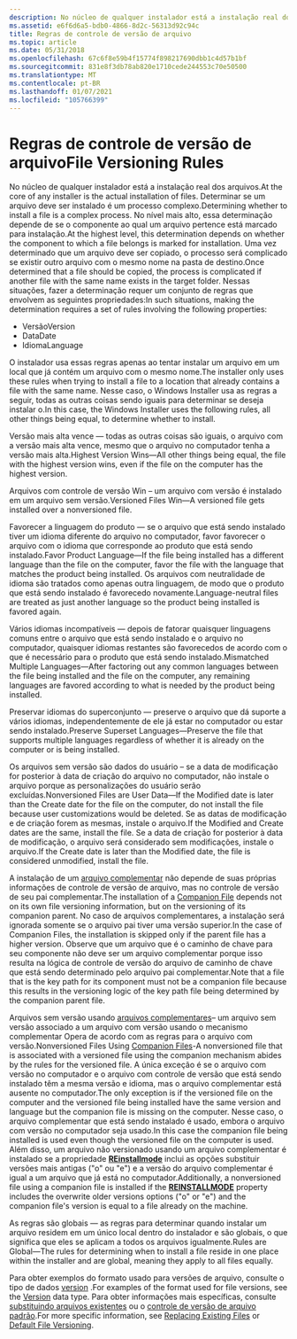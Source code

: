 ```yaml
---
description: No núcleo de qualquer instalador está a instalação real dos arquivos.
ms.assetid: e6f6d6a5-bdb0-4866-8d2c-56313d92c94c
title: Regras de controle de versão de arquivo
ms.topic: article
ms.date: 05/31/2018
ms.openlocfilehash: 67c6f8e59b4f15774f898217690dbb1c4d57b1bf
ms.sourcegitcommit: 831e8f3db78ab820e1710cede244553c70e50500
ms.translationtype: MT
ms.contentlocale: pt-BR
ms.lasthandoff: 01/07/2021
ms.locfileid: "105766399"
---
```

# <a name="file-versioning-rules"></a><span data-ttu-id="34a42-103">Regras de controle de versão de arquivo</span><span class="sxs-lookup"><span data-stu-id="34a42-103">File Versioning Rules</span></span>

<span data-ttu-id="34a42-104">No núcleo de qualquer instalador está a instalação real dos arquivos.</span><span class="sxs-lookup"><span data-stu-id="34a42-104">At the core of any installer is the actual installation of files.</span></span> <span data-ttu-id="34a42-105">Determinar se um arquivo deve ser instalado é um processo complexo.</span><span class="sxs-lookup"><span data-stu-id="34a42-105">Determining whether to install a file is a complex process.</span></span> <span data-ttu-id="34a42-106">No nível mais alto, essa determinação depende de se o componente ao qual um arquivo pertence está marcado para instalação.</span><span class="sxs-lookup"><span data-stu-id="34a42-106">At the highest level, this determination depends on whether the component to which a file belongs is marked for installation.</span></span> <span data-ttu-id="34a42-107">Uma vez determinado que um arquivo deve ser copiado, o processo será complicado se existir outro arquivo com o mesmo nome na pasta de destino.</span><span class="sxs-lookup"><span data-stu-id="34a42-107">Once determined that a file should be copied, the process is complicated if another file with the same name exists in the target folder.</span></span> <span data-ttu-id="34a42-108">Nessas situações, fazer a determinação requer um conjunto de regras que envolvem as seguintes propriedades:</span><span class="sxs-lookup"><span data-stu-id="34a42-108">In such situations, making the determination requires a set of rules involving the following properties:</span></span>

-   <span data-ttu-id="34a42-109">Versão</span><span class="sxs-lookup"><span data-stu-id="34a42-109">Version</span></span>
-   <span data-ttu-id="34a42-110">Data</span><span class="sxs-lookup"><span data-stu-id="34a42-110">Date</span></span>
-   <span data-ttu-id="34a42-111">Idioma</span><span class="sxs-lookup"><span data-stu-id="34a42-111">Language</span></span>

<span data-ttu-id="34a42-112">O instalador usa essas regras apenas ao tentar instalar um arquivo em um local que já contém um arquivo com o mesmo nome.</span><span class="sxs-lookup"><span data-stu-id="34a42-112">The installer only uses these rules when trying to install a file to a location that already contains a file with the same name.</span></span> <span data-ttu-id="34a42-113">Nesse caso, o Windows Installer usa as regras a seguir, todas as outras coisas sendo iguais para determinar se deseja instalar o.</span><span class="sxs-lookup"><span data-stu-id="34a42-113">In this case, the Windows Installer uses the following rules, all other things being equal, to determine whether to install.</span></span>

<span data-ttu-id="34a42-114">Versão mais alta vence — todas as outras coisas são iguais, o arquivo com a versão mais alta vence, mesmo que o arquivo no computador tenha a versão mais alta.</span><span class="sxs-lookup"><span data-stu-id="34a42-114">Highest Version Wins—All other things being equal, the file with the highest version wins, even if the file on the computer has the highest version.</span></span>

<span data-ttu-id="34a42-115">Arquivos com controle de versão Win – um arquivo com versão é instalado em um arquivo sem versão.</span><span class="sxs-lookup"><span data-stu-id="34a42-115">Versioned Files Win—A versioned file gets installed over a nonversioned file.</span></span>

<span data-ttu-id="34a42-116">Favorecer a linguagem do produto — se o arquivo que está sendo instalado tiver um idioma diferente do arquivo no computador, favor favorecer o arquivo com o idioma que corresponde ao produto que está sendo instalado.</span><span class="sxs-lookup"><span data-stu-id="34a42-116">Favor Product Language—If the file being installed has a different language than the file on the computer, favor the file with the language that matches the product being installed.</span></span> <span data-ttu-id="34a42-117">Os arquivos com neutralidade de idioma são tratados como apenas outra linguagem, de modo que o produto que está sendo instalado é favorecedo novamente.</span><span class="sxs-lookup"><span data-stu-id="34a42-117">Language-neutral files are treated as just another language so the product being installed is favored again.</span></span>

<span data-ttu-id="34a42-118">Vários idiomas incompatíveis — depois de fatorar quaisquer linguagens comuns entre o arquivo que está sendo instalado e o arquivo no computador, quaisquer idiomas restantes são favorecedos de acordo com o que é necessário para o produto que está sendo instalado.</span><span class="sxs-lookup"><span data-stu-id="34a42-118">Mismatched Multiple Languages—After factoring out any common languages between the file being installed and the file on the computer, any remaining languages are favored according to what is needed by the product being installed.</span></span>

<span data-ttu-id="34a42-119">Preservar idiomas do superconjunto — preserve o arquivo que dá suporte a vários idiomas, independentemente de ele já estar no computador ou estar sendo instalado.</span><span class="sxs-lookup"><span data-stu-id="34a42-119">Preserve Superset Languages—Preserve the file that supports multiple languages regardless of whether it is already on the computer or is being installed.</span></span>

<span data-ttu-id="34a42-120">Os arquivos sem versão são dados do usuário – se a data de modificação for posterior à data de criação do arquivo no computador, não instale o arquivo porque as personalizações do usuário serão excluídas.</span><span class="sxs-lookup"><span data-stu-id="34a42-120">Nonversioned Files are User Data—If the Modified date is later than the Create date for the file on the computer, do not install the file because user customizations would be deleted.</span></span> <span data-ttu-id="34a42-121">Se as datas de modificação e de criação forem as mesmas, instale o arquivo.</span><span class="sxs-lookup"><span data-stu-id="34a42-121">If the Modified and Create dates are the same, install the file.</span></span> <span data-ttu-id="34a42-122">Se a data de criação for posterior à data de modificação, o arquivo será considerado sem modificações, instale o arquivo.</span><span class="sxs-lookup"><span data-stu-id="34a42-122">If the Create date is later than the Modified date, the file is considered unmodified, install the file.</span></span>

<span data-ttu-id="34a42-123">A instalação de um [arquivo complementar](companion-files.md) não depende de suas próprias informações de controle de versão de arquivo, mas no controle de versão de seu pai complementar.</span><span class="sxs-lookup"><span data-stu-id="34a42-123">The installation of a [Companion File](companion-files.md) depends not on its own file versioning information, but on the versioning of its companion parent.</span></span> <span data-ttu-id="34a42-124">No caso de arquivos complementares, a instalação será ignorada somente se o arquivo pai tiver uma versão superior.</span><span class="sxs-lookup"><span data-stu-id="34a42-124">In the case of Companion Files, the installation is skipped only if the parent file has a higher version.</span></span> <span data-ttu-id="34a42-125">Observe que um arquivo que é o caminho de chave para seu componente não deve ser um arquivo complementar porque isso resulta na lógica de controle de versão do arquivo de caminho de chave que está sendo determinado pelo arquivo pai complementar.</span><span class="sxs-lookup"><span data-stu-id="34a42-125">Note that a file that is the key path for its component must not be a companion file because this results in the versioning logic of the key path file being determined by the companion parent file.</span></span>

<span data-ttu-id="34a42-126">Arquivos sem versão usando [arquivos complementares](companion-files.md)– um arquivo sem versão associado a um arquivo com versão usando o mecanismo complementar Opera de acordo com as regras para o arquivo com versão.</span><span class="sxs-lookup"><span data-stu-id="34a42-126">Nonversioned Files Using [Companion Files](companion-files.md)-A nonversioned file that is associated with a versioned file using the companion mechanism abides by the rules for the versioned file.</span></span> <span data-ttu-id="34a42-127">A única exceção é se o arquivo com versão no computador e o arquivo com controle de versão que está sendo instalado têm a mesma versão e idioma, mas o arquivo complementar está ausente no computador.</span><span class="sxs-lookup"><span data-stu-id="34a42-127">The only exception is if the versioned file on the computer and the versioned file being installed have the same version and language but the companion file is missing on the computer.</span></span> <span data-ttu-id="34a42-128">Nesse caso, o arquivo complementar que está sendo instalado é usado, embora o arquivo com versão no computador seja usado.</span><span class="sxs-lookup"><span data-stu-id="34a42-128">In this case the companion file being installed is used even though the versioned file on the computer is used.</span></span> <span data-ttu-id="34a42-129">Além disso, um arquivo não versionado usando um arquivo complementar é instalado se a propriedade [**REinstallmode**](reinstallmode.md) inclui as opções substituir versões mais antigas ("o" ou "e") e a versão do arquivo complementar é igual a um arquivo que já está no computador.</span><span class="sxs-lookup"><span data-stu-id="34a42-129">Additionally, a nonversioned file using a companion file is installed if the [**REINSTALLMODE**](reinstallmode.md) property includes the overwrite older versions options ("o" or "e") and the companion file's version is equal to a file already on the machine.</span></span>

<span data-ttu-id="34a42-130">As regras são globais — as regras para determinar quando instalar um arquivo residem em um único local dentro do instalador e são globais, o que significa que eles se aplicam a todos os arquivos igualmente.</span><span class="sxs-lookup"><span data-stu-id="34a42-130">Rules are Global—The rules for determining when to install a file reside in one place within the installer and are global, meaning they apply to all files equally.</span></span>

<span data-ttu-id="34a42-131">Para obter exemplos do formato usado para versões de arquivo, consulte o tipo de dados [version](version.md) .</span><span class="sxs-lookup"><span data-stu-id="34a42-131">For examples of the format used for file versions, see the [Version](version.md) data type.</span></span> <span data-ttu-id="34a42-132">Para obter informações mais específicas, consulte [substituindo arquivos existentes](replacing-existing-files.md) ou o [controle de versão de arquivo padrão](default-file-versioning.md).</span><span class="sxs-lookup"><span data-stu-id="34a42-132">For more specific information, see [Replacing Existing Files](replacing-existing-files.md) or [Default File Versioning](default-file-versioning.md).</span></span>

 

 



